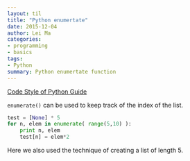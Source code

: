 ```yaml
---
layout: til
title: "Python enumertate"
date: 2015-12-04
author: Lei Ma
categories:
- programming
- basics
tags:
- Python
summary: Python enumertate function
---
```


[Code Style of Python Guide](http://docs.python-guide.org/en/latest/writing/style/)

`enumerate()` can be used to keep track of the index of the list.

```python
test = [None] * 5
for n, elem in enumerate( range(5,10) ):
    print n, elem
    test[n] = elem*2
```

Here we also used the technique of creating a list of length 5.
